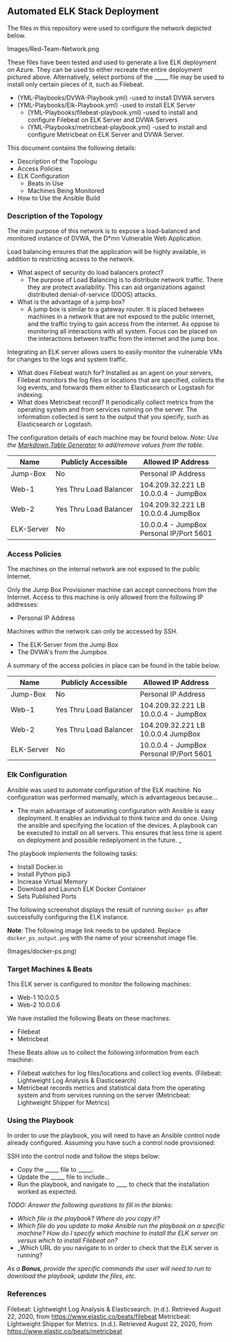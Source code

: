 ## Automated ELK Stack Deployment

The files in this repository were used to configure the network depicted below.

Images/Red-Team-Network.png

These files have been tested and used to generate a live ELK deployment on Azure. They can be used to either recreate the entire deployment pictured above. Alternatively, select portions of the _____ file may be used to install only certain pieces of it, such as Filebeat.

- (YML-Playbooks/DVWA-Playbook.yml) -used to install DVWA servers
- (YML-Playbooks/Elk-Playbook.yml) -used to install ELK Server
  - (YML-Playbooks/filebeat-playbook.yml) -used to install and configure Filebeat on ELK Server and DVWA Servers 
  - (YML-Playbooks/metricbeat-playbook.yml) -used to install and configure Metricbeat on ELK Server and DVWA Server.

This document contains the following details:
- Description of the Topologu
- Access Policies
- ELK Configuration
  - Beats in Use
  - Machines Being Monitored
- How to Use the Ansible Build


### Description of the Topology

The main purpose of this network is to expose a load-balanced and monitored instance of DVWA, the D*mn Vulnerable Web Application.

Load balancing ensures that the application will be highly available, in addition to restricting access to the network.
- What aspect of security do load balancers protect? 
  - The purpose of Load Balancing is to distribute network traffic. There they are protect availability. This can aid organizations against distributed denial-of-service (DDOS) attacks.  
- What is the advantage of a jump box?
  - A jump box is similar to a gateway router. It is placed between machines in a network that are not exposed to the public internet,  and the traffic trying to gain access from the internet. As oppose to monitoring all interactions with all system. Focus can be placed on the interactions between traffic from the internet  and the jump box.  

Integrating an ELK server allows users to easily monitor the vulnerable VMs for changes to the logs and system traffic.
- What does Filebeat watch for?
Installed as an agent on your servers, Filebeat monitors the log files or locations that are specified, collects the log events, and forwards them either to Elasticsearch or Logstash for indexing.
- What does Metricbeat record?
It periodically collect metrics from the operating system and from services running on the server. The information collected is sent to the output that you specify, such as Elasticsearch or Logstash.

The configuration details of each machine may be found below.
_Note: Use the [Markdown Table Generator](http://www.tablesgenerator.com/markdown_tables) to add/remove values from the table_.

| Name       | Publicly Accessible    | Allowed IP Address                            |
|------------|------------------------|-----------------------------------------------|
| Jump-Box   | No                     | Personal IP Address                           |
| Web-1      | Yes Thru Load Balancer | 104.209.32.221 LB <br>10.0.0.4 - JumpBox      |
| Web-2      | Yes Thru Load Balancer | 104.209.32.221 LB<br>10.0.0.4 JumpBox         |
| ELK-Server | No                     | 10.0.0.4 - JumpBox  <br>Personal IP/Port 5601 |
### Access Policies

The machines on the internal network are not exposed to the public Internet. 

Only the Jump Box Provisioner machine can accept connections from the Internet. Access to this machine is only allowed from the following IP addresses:
- Personal IP Address

Machines within the network can only be accessed by SSH.
- The ELK-Server from the Jump Box
- The DVWA's from the Jumpbox 

A summary of the access policies in place can be found in the table below.

| Name       | Publicly Accessible    | Allowed IP Address                            |
|------------|------------------------|-----------------------------------------------|
| Jump-Box   | No                     | Personal IP Address                           |
| Web-1      | Yes Thru Load Balancer | 104.209.32.221 LB <br>10.0.0.4 - JumpBox      |
| Web-2      | Yes Thru Load Balancer | 104.209.32.221 LB<br>10.0.0.4 JumpBox         |
| ELK-Server | No                     | 10.0.0.4 - JumpBox  <br>Personal IP/Port 5601 |

### Elk Configuration

Ansible was used to automate configuration of the ELK machine. No configuration was performed manually, which is advantageous because...
- The main advantage of automating configuration with Ansible is easy deployment. It enables an individual to think twice and do once. Using the ansible and specifying the location of the devices. A playbook can be executed to install on all servers. This ensures that less time is spent on deployment and possible redeplyoment in the future. _

The playbook implements the following tasks:
- Install Docker.io
- Install Python pip3
- Increase Virtual Memory 
- Download and Launch ELK Docker Container
- Sets Published Ports 

The following screenshot displays the result of running `docker ps` after successfully configuring the ELK instance.

**Note**: The following image link needs to be updated. Replace `docker_ps_output.png` with the name of your screenshot image file.  


(Images/docker-ps.png)

### Target Machines & Beats
This ELK server is configured to monitor the following machines:
- Web-1 10.0.0.5
- Web-2 10.0.0.6

We have installed the following Beats on these machines:
- Filebeat
- Metricbeat

These Beats allow us to collect the following information from each machine:
- Filebeat watches for log files/locations and collect log events. (Filebeat: Lightweight Log Analysis & Elasticsearch)
- Metricbeat records metrics and statistical data from the operating system and from services running on the server (Metricbeat: Lightweight Shipper for Metrics)


### Using the Playbook
In order to use the playbook, you will need to have an Ansible control node already configured. Assuming you have such a control node provisioned: 

SSH into the control node and follow the steps below:
- Copy the _____ file to _____.
- Update the _____ file to include...
- Run the playbook, and navigate to ____ to check that the installation worked as expected.

_TODO: Answer the following questions to fill in the blanks:_
- _Which file is the playbook? Where do you copy it?_
- _Which file do you update to make Ansible run the playbook on a specific machine? How do I specify which machine to install the ELK server on versus which to install Filebeat on?_
- _Which URL do you navigate to in order to check that the ELK server is running?

_As a **Bonus**, provide the specific commands the user will need to run to download the playbook, update the files, etc._

### References

Filebeat: Lightweight Log Analysis & Elasticsearch. (n.d.). Retrieved August 22, 2020, from https://www.elastic.co/beats/filebeat Metricbeat: Lightweight Shipper for Metrics. (n.d.). Retrieved August 22, 2020, from https://www.elastic.co/beats/metricbeat
